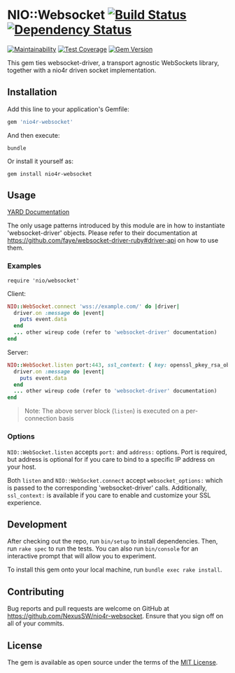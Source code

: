# NIO::Websocket [![Build Status](https://travis-ci.org/NexusSW/nio4r-websocket.svg?branch=master)](https://travis-ci.org/NexusSW/nio4r-websocket) [![Dependency Status](https://gemnasium.com/badges/github.com/NexusSW/nio4r-websocket.svg)](https://gemnasium.com/github.com/NexusSW/nio4r-websocket)

[![Maintainability](https://api.codeclimate.com/v1/badges/cce01221d575804b09f5/maintainability)](https://codeclimate.com/github/NexusSW/nio4r-websocket/maintainability) [![Test Coverage](https://api.codeclimate.com/v1/badges/cce01221d575804b09f5/test_coverage)](https://codeclimate.com/github/NexusSW/nio4r-websocket/test_coverage) [![Gem Version](https://badge.fury.io/rb/nio4r-websocket.svg)](https://badge.fury.io/rb/nio4r-websocket)

This gem ties websocket-driver, a transport agnostic WebSockets library, together with a nio4r driven socket implementation.

## Installation

Add this line to your application's Gemfile:

```ruby
gem 'nio4r-websocket'
```

And then execute:

    bundle

Or install it yourself as:

    gem install nio4r-websocket

## Usage

[YARD Documentation](http://www.rubydoc.info/gems/nio4r-websocket/)

The only usage patterns introduced by this module are in how to instantiate 'websocket-driver' objects.  Please refer to their documentation at <https://github.com/faye/websocket-driver-ruby#driver-api> on how to use them.

### Examples

`require 'nio/websocket'`

Client:

```ruby
NIO::WebSocket.connect 'wss://example.com/' do |driver|
  driver.on :message do |event|
    puts event.data
  end
  ... other wireup code (refer to 'websocket-driver' documentation)
end
```

Server:

```ruby
NIO::WebSocket.listen port:443, ssl_context: { key: openssl_pkey_rsa_obj, cert: x509_cert_obj } do |driver|
  driver.on :message do |event|
    puts event.data
  end
  ... other wireup code (refer to 'websocket-driver' documentation)
end
```

> Note: The above server block (`listen`) is executed on a per-connection basis

### Options

`NIO::WebSocket.listen` accepts `port:` and `address:` options.  Port is required, but address is optional for if you care to bind to a specific IP address on your host.

Both `listen` and `NIO::WebSocket.connect` accept `websocket_options:` which is passed to the corresponding 'websocket-driver' calls.  Additionally, `ssl_context:` is available if you care to enable and customize your SSL experience.

## Development

After checking out the repo, run `bin/setup` to install dependencies. Then, run `rake spec` to run the tests. You can also run `bin/console` for an interactive prompt that will allow you to experiment.

To install this gem onto your local machine, run `bundle exec rake install`.

## Contributing

Bug reports and pull requests are welcome on GitHub at <https://github.com/NexusSW/nio4r-websocket>.  Ensure that you sign off on all of your commits.

## License

The gem is available as open source under the terms of the [MIT License](http://opensource.org/licenses/MIT).
